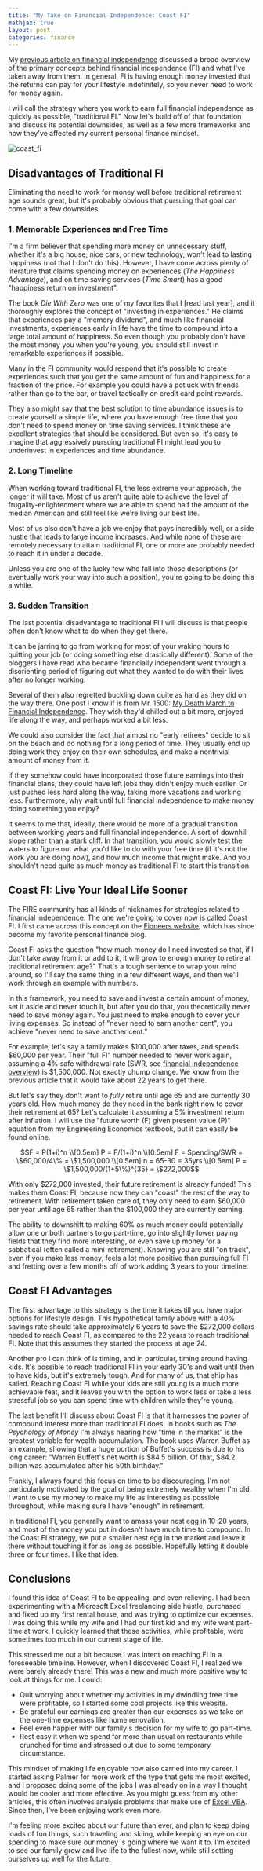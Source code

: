 ```yaml
---
title: "My Take on Financial Independence: Coast FI"
mathjax: true
layout: post
categories: finance
---
```


My [previous article on financial independence][fi_overview] discussed a broad overview of the primary concepts behind financial independence (FI) and what I've taken away from them. In general, FI is having enough money invested that the returns can pay for your lifestyle indefinitely, so you never need to work for money again.

I will call the strategy where you work to earn full financial independence as quickly as possible, "traditional FI." Now let's build off of that foundation and discuss its potential downsides, as well as a few more frameworks and how they've affected my current personal finance mindset.



![coast_fi](/testpreviewsite/assets/coast_fi.jpg)

## Disadvantages of Traditional FI
Eliminating the need to work for money well before traditional retirement age sounds great, but it's probably obvious that pursuing that goal can come with a few downsides. 

### 1. Memorable Experiences and Free Time
I'm a firm believer that spending more money on unnecessary stuff, whether it's a big house, nice cars, or new technology, won't lead to lasting happiness (not that I don't do this). However, I have come across plenty of literature that claims spending money on experiences (*The Happiness Advantage*), and on time saving services (*Time Smart*) has a good "happiness return on investment". 

The book *Die With Zero* was one of my favorites that I [read last year], and it thoroughly explores the concept of "investing in experiences." He claims that experiences pay a "memory dividend", and much like financial investments, experiences early in life have the time to compound into a large total amount of happiness. So even though you probably don't have the most money you when you're young, you should still invest in remarkable experiences if possible.

Many in the FI community would respond that it's possible to create experiences such that you get the same amount of fun and happiness for a fraction of the price. For example you could have a potluck with friends rather than go to the bar, or travel tactically on credit card point rewards. 

They also might say that the best solution to time abundance issues is to create yourself a simple life, where you have enough free time that you don't need to spend money on time saving services. I think these are excellent strategies that should be considered. But even so, it's easy to imagine that aggressively pursuing traditional FI might lead you to underinvest in experiences and time abundance.

### 2. Long Timeline
When working toward traditional FI, the less extreme your approach, the longer it will take. Most of us aren't quite able to achieve the level of frugality-enlightenment where we are able to spend half the amount of the median American and still feel like we're living our best life.

Most of us also don't have a job we enjoy that pays incredibly well, or a side hustle that leads to large income increases. And while none of these are remotely necessary to attain traditional FI, one or more are probably needed to reach it in under a decade.

Unless you are one of the lucky few who fall into those descriptions (or eventually work your way into such a position), you're going to be doing this a while. 

### 3. Sudden Transition
The last potential disadvantage to traditional FI I will discuss is that people often don't know what to do when they get there. 

It can be jarring to go from working for most of your waking hours to quitting your job (or doing something else drastically different). Some of the bloggers I have read who became financially independent went through a disorienting period of figuring out what they wanted to do with their lives after no longer working.

Several of them also regretted buckling down quite as hard as they did on the way there. One post I know if is from Mr. 1500: [My Death March to Financial Independence][death_march]. They wish they'd chilled out a bit more, enjoyed life along the way, and perhaps worked a bit less. 

We could also consider the fact that almost no "early retirees" decide to sit on the beach and do nothing for a long period of time. They usually end up doing work they enjoy on their own schedules, and make a nontrivial amount of money from it. 

If they somehow could have incorporated those future earnings into their financial plans, they could have left jobs they didn't enjoy much earlier. Or just pushed less hard along the way, taking more vacations and working less. Furthermore, why wait until full financial independence to make money doing something you enjoy?

It seems to me that, ideally, there would be more of a gradual transition between working years and full financial independence. A sort of downhill slope rather than a stark cliff. In that transition, you would slowly test the waters to figure out what you'd like to do with your free time (if it's not the work you are doing now), and how much income that might make. And you shouldn't need quite as much money as traditional FI to start this transition.

## Coast FI: Live Your Ideal Life Sooner
The FIRE community has all kinds of nicknames for strategies related to financial independence. The one we're going to cover now is called Coast FI. I first came across this concept on the [Fioneers website][fioneers], which has since become my favorite personal finance blog.

Coast FI asks the question "how much money do I need invested so that, if I don't take away from it or add to it, it will grow to enough money to retire at traditional retirement age?" That's a tough sentence to wrap your mind around, so I'll say the same thing in a few different ways, and then we'll work through an example with numbers.

In this framework, you need to save and invest a certain amount of money, set it aside and never touch it, but after you do that, you theoretically never need to save money again. You just need to make enough to cover your living expenses. So instead of "never need to earn another cent", you achieve "never need to save another cent."

For example, let's say a family makes $100,000 after taxes, and spends $60,000 per year. Their "full FI" number needed to never work again, assuming a 4% safe withdrawal rate (SWR, see [financial independence overview][fi_overview]) is $1,500,000. Not exactly chump change. We know from the previous article that it would take about 22 years to get there.

But let's say they don't want to *fully* retire until age 65 and are currently 30 years old. How much money do they need in the bank right now to cover their retirement at 65? Let's calculate it assuming a 5% investment return after inflation. I will use the "future worth (F) given present value (P)" equation from my Engineering Economics textbook, but it can easily be found online.

$$F = P(1+i)^n \\[0.5em]
P = F/(1+i)^n \\[0.5em]
F = Spending/SWR = \$60,000/4\% = \$1,500,000 \\[0.5em]
n = 65-30 = 35yrs \\[0.5em]
P = \$1,500,000/(1+5\%)^{35} = \$272,000$$

With only $272,000 invested, their future retirement is already funded! This makes them Coast FI, because now they can "coast" the rest of the way to retirement. With retirement taken care of, they only need to earn $60,000 per year until age 65 rather than the $100,000 they are currently earning. 

The ability to downshift to making 60% as much money could potentially allow one or both partners to go part-time, go into slightly lower paying fields that they find more interesting, or even save up money for a sabbatical (often called a mini-retirement). Knowing you are still "on track", even if you make less money, feels a lot more positive than pursuing full FI and fretting over a few months off of work adding 3 years to your timeline. 

## Coast FI Advantages
The first advantage to this strategy is the time it takes till you have major options for lifestyle design. This hypothetical family above with a 40% savings rate should take approximately 6 years to save the $272,000 dollars needed to reach Coast FI, as compared to the 22 years to reach traditional FI. Note that this assumes they started the process at age 24. 

Another pro I can think of is timing, and in particular, timing around having kids. It's possible to reach traditional FI in your early 30's and wait until then to have kids, but it's extremely tough. And for many of us, that ship has sailed. Reaching Coast FI while your kids are still young is a much more achievable feat, and it leaves you with the option to work less or take a less stressful job so you can spend time with children while they're young. 

The last benefit I'll discuss about Coast FI is that it harnesses the power of compound interest more than traditional FI does. In books such as *The Psychology of Money* I'm always hearing how "time in the market" is the greatest variable for wealth accumulation. The book uses Warren Buffet as an example, showing that a huge portion of Buffet's success is due to his long career: "Warren Buffett's net worth is $84.5 billion. Of that, $84.2 billion was accumulated after his 50th birthday."

Frankly, I always found this focus on time to be discouraging. I'm not particularly motivated by the goal of being extremely wealthy when I'm old. I want to use my money to make my life as interesting as possible throughout, while making sure I have "enough" in retirement. 

In traditional FI, you generally want to amass your nest egg in 10-20 years, and most of the money you put in doesn't have much time to compound. In the Coast FI strategy, we put a smaller nest egg in the market and leave it there without touching it for as long as possible. Hopefully letting it double three or four times. I like that idea.

## Conclusions
I found this idea of Coast FI to be appealing, and even relieving. I had been experimenting with a Microsoft Excel freelancing side hustle, purchased and fixed up my first rental house, and was trying to optimize our expenses. I was doing this while my wife and I had our first kid and my wife went part-time at work. I quickly learned that these activities, while profitable, were sometimes too much in our current stage of life.

This stressed me out a bit because I was intent on reaching FI in a foreseeable timeline. However, when I discovered Coast FI, I realized we were barely already there! This was a new and much more positive way to look at things for me. I could: 

* Quit worrying about whether my activities in my dwindling free time were profitable, so I started some cool projects like this website. 
* Be grateful our earnings are greater than our expenses as we take on the one-time expenses like home renovation. 
* Feel even happier with our family's decision for my wife to go part-time. 
* Rest easy it when we spend far more than usual on restaurants while crunched for time and stressed out due to some temporary circumstance.

This mindset of making life enjoyable now also carried into my career. I started asking Palmer for more work of the type that gets me most excited, and I proposed doing some of the jobs I was already on in a way I thought would be cooler and more effective. As you might guess from my other articles, this often involves analysis problems that make use of [Excel VBA][vba]. Since then, I've been enjoying work even more.

I'm feeling more excited about our future than ever, and plan to keep doing loads of fun things, such traveling and skiing, while keeping an eye on our spending to make sure our money is going where we want it to. I'm excited to see our family grow and live life to the fullest now, while still setting ourselves up well for the future.


[fi_overview]: https://lucasbeattie.com/my-take-on-financial-independence-1/
[death_march]: https://www.1500days.com/death-march-financial-independence/
[fioneers]: https://thefioneers.com/posts/
[vba]: https://lucasbeattie.com/why-civil-engineers-vba/